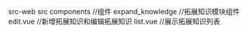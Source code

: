 src-web
  src
    components //组件
      expand_knowledge //拓展知识模块组件
          edit.vue  //新增拓展知识和编辑拓展知识
          list.vue  //展示拓展知识列表
